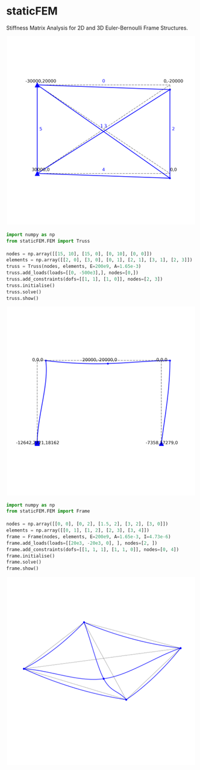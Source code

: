 # staticFEM

Stiffness Matrix Analysis for 2D and 3D Euler-Bernoulli Frame Structures. 

<div align="center">
    <img src="figs/truss.png" alt="Truss; nodal forces and deflected shape" width="500"/>
</div>

```python
import numpy as np 
from staticFEM.FEM import Truss 

nodes = np.array([[15, 10], [15, 0], [0, 10], [0, 0]]) 
elements = np.array([[2, 0], [3, 0], [0, 1], [2, 1], [3, 1], [2, 3]]) 
truss = Truss(nodes, elements, E=200e9, A=1.65e-3)
truss.add_loads(loads=[[0, -500e3],], nodes=[0,])
truss.add_constraints(dofs=[[1, 1], [1, 0]], nodes=[2, 3])
truss.initialise()  
truss.solve()
truss.show()
```

<div align="center">
    <img src="figs/frame.png" alt="Truss; nodal forces and deflected shape" width="500"/>
</div>

```python
import numpy as np 
from staticFEM.FEM import Frame 

nodes = np.array([[0, 0], [0, 2], [1.5, 2], [3, 2], [3, 0]]) 
elements = np.array([[0, 1], [1, 2], [2, 3], [3, 4]]) 
frame = Frame(nodes, elements, E=200e9, A=1.65e-3, I=4.73e-6)
frame.add_loads(loads=[[20e3, -20e3, 0], ], nodes=[2, ]) 
frame.add_constraints(dofs=[[1, 1, 1], [1, 1, 0]], nodes=[0, 4])
frame.initialise()   
frame.solve()
frame.show()
```

<div align="center">
    <img src="figs/grillage.png" alt="Grillage; deflected shape" width="500"/>
</div>